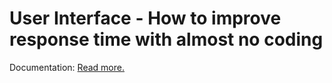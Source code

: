 # User Interface - How to improve response time with almost no coding
Documentation: <a href="http://www.digistarters.com/user-interface-response-time/">Read more.</a>
